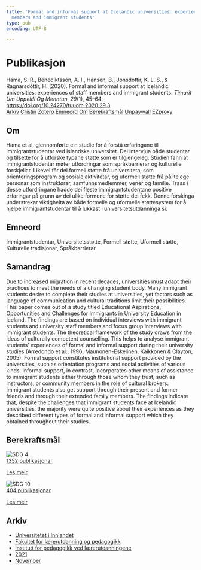 ```yaml
---
title: 'Formal and informal support at Icelandic universities: experiences of staff
  members and immigrant students'
type: pub
encoding: UTF-8

---
```

<h1>Publikasjon</h1>
<article id="csl-bib-container-44S7YZ28" class="csl-bib-container">
  <div class="csl-bib-body"> <div class="csl-entry">Hama, S. R., Benediktsson, A. I., Hansen, B., Jonsdottir, K. L. S., &#38; Ragnarsdóttir, H. (2020). Formal and informal support at Icelandic universities: experiences of staff members and immigrant students. <i>Tímarit Um Uppeldi Og Menntun</i>, <i>29</i>(1), 45–64. <a href="https://doi.org/10.24270/tuuom.2020.29.3">https://doi.org/10.24270/tuuom.2020.29.3</a></div> </div>
  <div class="csl-bib-buttons">
    <a href="#taxonomy-article-44S7YZ28" alt="archive" class="csl-bib-button">Arkiv</a>
    <a href="https://app.cristin.no/results/show.jsf?id=1951071" alt="Cristin" class="csl-bib-button">Cristin</a>
    <a href="http://zotero.org/groups/5881554/items/44S7YZ28" alt="Zotero" class="csl-bib-button">Zotero</a>
    <a href="#keywords-article-44S7YZ28" alt="keywords" class="csl-bib-button">Emneord</a>
    <a href="#about-article-44S7YZ28" alt="about_pub" class="csl-bib-button">Om</a>
    <a href="#sdg-article-44S7YZ28" alt="sdg" class="csl-bib-button">Berekraftsmål</a>
    <a href="https://ojs.hi.is/tuuom/article/download/3165/1874" alt="Unpaywall" class="csl-bib-button">Unpaywall</a>
    <a href="https://ojs.hi.is/tuuom/article/download/3165/1874" alt="EZproxy" class="csl-bib-button">EZproxy</a>
  </div>
  <div id="csl-bib-meta-container-44S7YZ28"></div>
</article>
<div id="csl-bib-meta-44S7YZ28" class="csl-bib-meta">
  <article id="about-article-44S7YZ28" class="about_pub-article">
    <h1>Om</h1>
    Hama et al. gjennomførte ein studie for å forstå erfaringane til immigrantstudentar ved islandske universitet. Dei intervjua både studentar og tilsette for å utforske typane støtte som er tilgjengeleg. Studien fann at immigrantstudentar møter utfordringar som språkbarrierar og kulturelle forskjellar. Likevel får dei formell støtte frå universiteta, som orienteringsprogram og sosiale aktivitetar, og uformell støtte frå pålitelege personar som instruktørar, samfunnsmedlemmer, vener og familie. Trass i desse utfordringane hadde dei fleste immigrantstudentane positive erfaringar på grunn av dei ulike formene for støtte dei fekk. Denne forskinga understrekar viktigheita av både formelle og uformelle støttesystem for å hjelpe immigrantstudentar til å lukkast i universitetsutdanninga si.
  </article>
  <article id="keywords-article-44S7YZ28" class="keywords-article">
    <h1>Emneord</h1>
    Immigrantstudentar, Universitetsstøtte, Formell støtte, Uformell støtte, Kulturelle tradisjonar, Språkbarrierar
  </article>
  <article id="abstract-article-44S7YZ28" class="abstract-article">
    <h1>Samandrag</h1>
    Due to increased migration in recent decades, universities must adapt their practices to meet the needs of a changing student body. Many immigrant students desire to complete their studies at universities, yet factors such as language of communication and cultural traditions limit their possibilities. This paper comes out of a study titled Educational Aspirations, Opportunities and Challenges for Immigrants in University Education in Iceland. The findings are based on individual interviews with immigrant students and university staff members and focus group interviews with immigrant students. The theoretical framework of the study draws from the ideas of culturally competent counselling. This helps to analyse immigrant students’ experiences of formal and informal support during their university studies (Arredondo et al., 1996; Maunonen-Eskelinen, Kaikkonen &amp; Clayton, 2005). Formal support constitutes institutional support provided by the universities, such as orientation programs and social activities of various kinds. Informal support, in contrast, incorporates other means of assistance to immigrant students either through those whom they trust, such as instructors, or community members in the role of cultural brokers. Immigrant students also get support through their present and former friends and through their extended family members. The findings indicate that, despite the challenges that immigrant students face at Icelandic universities, the majority were quite positive about their experiences as they described different types of formal and informal support which they obtained throughout their studies.
  </article>
  <article id="sdg-article-44S7YZ28" class="sdg-article">
    <h1>Berekraftsmål</h1>
    <div class="sdg-container"><div id="sdg4" class="sdg">
        <img src="{{< params subfolder >}}images/sdg/sdg04_nn.png" class="image" alt="SDG 4">
        <div class="sdg-overlay">
          <a href="/nn/archive/?key=?sdg=4#archive" class="sdg-publication-count"><span>1352</span> publikasjonar</a>
          <p><a href="https://fn.no/om-fn/fns-baerekraftsmaal/god-utdanning?lang=nno-NO" class="sdg-read-more">Les meir</a></p>
        </div>
      </div> <div id="sdg10" class="sdg">
        <img src="{{< params subfolder >}}images/sdg/sdg10_nn.png" class="image" alt="SDG 10">
        <div class="sdg-overlay">
          <a href="/nn/archive/?key=?sdg=10#archive" class="sdg-publication-count"><span>404</span> publikasjonar</a>
          <p><a href="https://fn.no/om-fn/fns-baerekraftsmaal/mindre-ulikhet?lang=nno-NO" class="sdg-read-more">Les meir</a></p>
        </div>
      </div></div>
  </article>
  <article id="taxonomy-article-44S7YZ28" class="taxonomy-article">
    <h1>Arkiv</h1>
    <ul>
      <li>
        <a href="/nn/archive/?key=3DCRN523">Universitetet i Innlandet</a>
      </li>
      <li>
        <a href="/nn/archive/?key=WYNZA47F">Fakultet for lærerutdanning og pedagogikk</a>
      </li>
      <li>
        <a href="/nn/archive/?key=BKPR6TE7">Institutt for pedagogikk ved lærerutdanningene</a>
      </li>
      <li>
        <a href="/nn/archive/?key=F8UKZ6L4">2021</a>
      </li>
      <li>
        <a href="/nn/archive/?key=YMEYZCB3">November</a>
      </li>
    </ul>
  </article>
</div>
